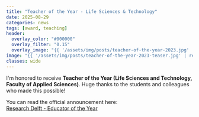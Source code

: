 ```yaml
---
title: "Teacher of the Year - Life Sciences & Technology"
date: 2025-08-29
categories: news
tags: [award, teaching]
header:
  overlay_color: "#000000"
  overlay_filter: "0.15"
  overlay_image: "{{ '/assets/img/posts/teacher-of-the-year-2023.jpg' | relative_url }}"
image: "{{ '/assets/img/posts/teacher-of-the-year-2023-teaser.jpg' | relative_url }}"
classes: wide
---
```


I'm honored to receive **Teacher of the Year (Life Sciences and Technology, Faculty of Applied Sciences)**.
Huge thanks to the students and colleagues who made this possible!

<!--more-->

You can read the official announcement here:  
[Research Delft - Educator of the Year](https://research.tudelft.nl/en/prizes/educator-of-the-year-life-science-and-technology)